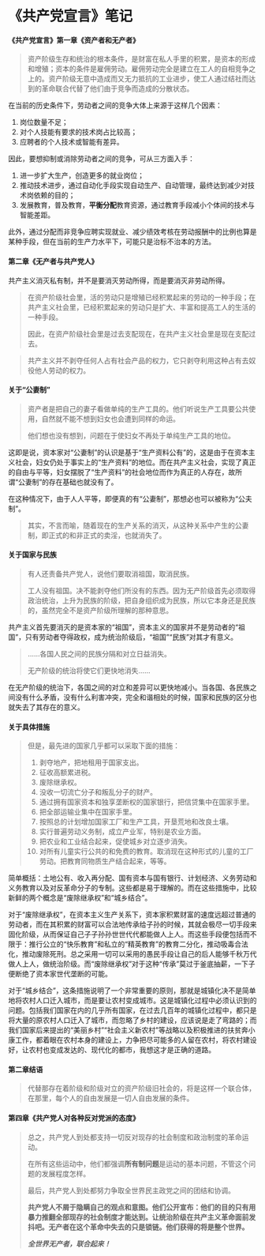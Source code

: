 # 《共产党宣言》笔记

#### 《共产党宣言》第一章《资产者和无产者》

> 资产阶级生存和统治的根本条件，是财富在私人手里的积累，是资本的形成和增殖；资本的条件是雇佣劳动。雇佣劳动完全是建立在工人的自相竞争之上的。资产阶级无意中造成而又无力抵抗的工业进步，使工人通过结社而达到的革命联合代替了他们由于竞争而造成的分散状态。

在当前的历史条件下，劳动者之间的竞争大体上来源于这样几个因素：

1. 岗位数量不足；
2. 对个人技能有要求的技术岗占比较高；
3. 应聘者的个人技术或智能有差异。

因此，要想抑制或消除劳动者之间的竞争，可从三方面入手：

1. 进一步扩大生产，创造更多的就业岗位；
2. 推动技术进步，通过自动化手段实现自动生产、自动管理，最终达到减少对技术岗依赖的目的；
3. 发展教育，普及教育，**平衡分配**教育资源，通过教育手段减小个体间的技术与智能差距。

此外，通过分配而非竞争应聘实现就业、减少绩效考核在劳动报酬中的比例也算是某种手段，但在当前的生产力水平下，可能只是治标不治本的方法。

#### 第二章《无产者与共产党人》

共产主义消灭私有制，并不是要消灭劳动所得，而是要消灭非劳动所得。

> 在资产阶级社会里，活的劳动只是增殖已经积累起来的劳动的一种手段；在共产主义社会里，已经积累起来的劳动只是扩大、丰富和提高工人的生活的一种手段。
> 
> 因此，在资产阶级社会里是过去支配现在，在共产主义社会里是现在支配过去。

> 共产主义并不剥夺任何人占有社会产品的权力，它只剥夺利用这种占有去奴役他人劳动的权力。

#### 关于“公妻制”

> 资产者是把自己的妻子看做单纯的生产工具的。他们听说生产工具要公共使用，自然就不能不想到妇女也会遭到同样的命运。
> 
> 他们想也没有想到，问题在于使妇女不再处于单纯生产工具的地位。

这即是说，资本家对“公妻制”的认识是基于“生产资料公有”的，这是由于在资本主义社会，妇女仍处于事实上的“生产资料”的地位。而在共产主义社会，实现了真正的自由与平等，妇女摆脱了“生产资料”的社会地位而作为真正的人存在，故所谓“公妻制”的存在基础也就没有了。

在这种情况下，由于人人平等，即便真的有“公妻制”，那想必也可以被称为“公夫制”。

> 其实，不言而喻，随着现在的生产关系的消灭，从这种关系中产生的公妻制，即正式的和非正式的卖淫，也就消失了。

#### 关于国家与民族

> 有人还责备共产党人，说他们要取消祖国，取消民族。
> 
> 工人没有祖国。决不能剥夺他们所没有的东西。因为无产阶级首先必须取得政治统治，上升为民族的阶级，把自身组织成为民族，所以它本身还是民族的，虽然完全不是资产阶级所理解的那种意思。

共产主义首先要消灭的是资本家的“祖国”，资本主义的国家并不是劳动者的“祖国”，只有劳动者夺得政权，成为统治阶级后，“祖国”“民族”对其才有意义。

> ……各国人民之间的民族分隔和对立日益消失。
> 
> 无产阶级的统治将使它们更快地消失……

在无产阶级的统治下，各国之间的对立和差异可以更快地减小。当各国、各民族之间没有什么矛盾，没有什么利害冲突，完全和谐相处的时候，国家和民族的区分也就失去了其存在的意义。

#### 关于具体措施

> 但是，最先进的国家几乎都可以采取下面的措施：
> 
> 1. 剥夺地产，把地租用于国家支出。
> 2. 征收高额累进税。
> 3. 废除继承权。
> 4. 没收一切流亡分子和叛乱分子的财产。
> 5. 通过拥有国家资本和独享垄断权的国家银行，把信贷集中在国家手里。
> 6. 把全部运输业集中在国家手里。
> 7. 按照总的计划增加国家工厂和生产工具，开垦荒地和改良土壤。
> 8. 实行普遍劳动义务制，成立产业军，特别是农业方面。
> 9. 把农业和工业结合起来，促使城乡对立逐步消失。
> 10. 对所有儿童实行公共的和免费的教育。取消现在这种形式的儿童的工厂劳动。把教育同物质生产结合起来，等等。

简单概括：土地公有、收入再分配、国有资本与国有银行、计划经济、义务劳动和义务教育以及对反革命分子的专制。这些都是易于理解的。而在这些措施中，比较新鲜的两个概念是“废除继承权”和“城乡结合”。

对于“废除继承权”，在资本主义生产关系下，资本家积累财富的速度远超过普通的劳动者，而在其积累的财富可以合法地传承给子孙的时候，其就会极尽一切手段来固化阶级，从而保证自己子子孙孙世世代代都能做人上人。而这些手段便包括而不限于：推行公立的“快乐教育”和私立的“精英教育”的教育二分化，推动吸毒合法化，推动废除死刑。总之采用一切可以采用的愚民手段让自己的后人能够千秋万代做人上人，做统治阶级。而“废除继承权”对于这种“传承”莫过于釜底抽薪，一下子便断绝了资本家世代垄断的可能。

对于“城乡结合”，这条措施说明了一个非常重要的原则，那就是城镇化决不是简单地将农村人口迁入城市，而是要让农村变成城市。这是城镇化过程中必须认识到的问题。包括我们国家在内的几乎所有国家，在过去几百年的城镇化过程中，都只是将大量的原农村人口迁入了城市，而忽略了乡村的建设，应该说是走了弯路的；而我们国家后来提出的“美丽乡村”“社会主义新农村”等战略以及积极推进的扶贫奔小康工作，都着眼在农村本身的建设上，力争把尽可能多的人留在农村，将农村建设好，让农村也变成发达的、现代化的都市，我想这才是正确的道路。

#### 第二章结语

> 代替那存在着阶级和阶级对立的资产阶级旧社会的，将是这样一个联合体，在那里，每个人的自由发展是一切人自由发展的条件。

#### 第四章《共产党人对各种反对党派的态度》

> 总之，共产党人到处都支持一切反对现存的社会制度和政治制度的革命运动。
> 
> 在所有这些运动中，他们都强调**所有制问题**是运动的基本问题，不管这个问题的发展程度怎样。
> 
> 最后，共产党人到处都努力争取全世界民主政党之间的团结和协调。
> 
> **共产党人不屑于隐瞒自己的观点和意图。他们公开宣布：他们的目的只有用暴力推翻全部现存的社会制度才能达到。让统治阶级在共产主义革命面前发抖吧。无产者在这个革命中失去的只是锁链。他们获得的将是整个世界。**
> 
> ***全世界无产者，联合起来！***

